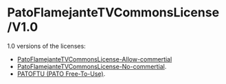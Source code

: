 # PatoFlamejanteTVCommonsLicense/V1.0
1.0 versions of the licenses:

- [PatoFlamejanteTVCommonsLicense-Allow-commertial](./PFTVC-allow-commertial.md)
- [PatoFlamejanteTVCommonsLicense-No-commertial](./PFTVC-no-commertial.md).
- [PATOFTU (PATO Free-To-Use)](./PATOFTU.txt).
